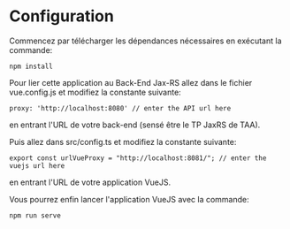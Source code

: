 # Configuration

Commencez par télécharger les dépendances nécessaires en exécutant la commande:
```
npm install
```

Pour lier cette application au Back-End Jax-RS allez dans le fichier vue.config.js et modifiez la constante suivante:
```
proxy: 'http://localhost:8080' // enter the API url here
```

en entrant l'URL de votre back-end (sensé être le TP JaxRS de TAA).


Puis allez dans src/config.ts et modifiez la constante suivante:
```
export const urlVueProxy = "http://localhost:8081/"; // enter the vuejs url here
```

en entrant l'URL de votre application VueJS.

Vous pourrez enfin lancer l'application VueJS avec la commande:

```
npm run serve
```
